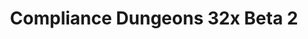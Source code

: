 ---
layout: post
title: Compliance Dungeons 32x Beta 2
permalink: /compliance32xDungeons/B2
comments: true
comments-id: Dungeons-Beta-2
header-img: https://database.compliancepack.net/images/website/posts/32xDungeons/B2.jpg

long_text: While the main Compliance packs have been steadily receiving updates for the past months, Compliance Dungeons has been left behind. With the Compliance project turning 1 recently, we're now changing this and bringing everybody a massive update, with all of the past 10 months of work condensed into a single release.<br>Not only have we added support for all DLCs that have come out since January, but we've also updated all textures to match the higher-quality textures of today's main Compliance pack, but we'v also added many large and small features as well. We hope you like this update, and stay tuned for future awesomeness!<br><br>TECHNICAL NOTE&#58; For all of the new features to work, this version of the pack now requires the Blueprint Loader or Custom Skins Loader. Read the changelog for more details.

main_changelog: changelogs/dungeons

download:
  - GitHub:
    - https://github.com/Compliance-Resource-Pack/Compliance-Dungeons-32x/releases/download/B2/1-Compliance-Dungeons-Beta-2.pak
  - CurseForge:
    - https://www.curseforge.com/minecraft-dungeons/mods/compliance-dungeons/download/3521734
  - How to install:
    - https://dokucraft.co.uk/stash/?help=modding-dungeons

---